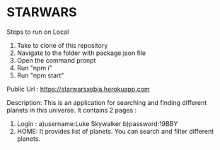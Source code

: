 # STARWARS

Steps to run on Local
1) Take to clone of this repository
2) Navigate to the folder with package.json file
3) Open the command pronpt
4) Run "npm i"
5) Run "npm start"

Public Url :
https://starwarsxebia.herokuapp.com


Description:
This is an application for searching and finding different planets in this universe.
It contains 2 pages : 

1) Login :
    a)username:Luke Skywalker
    b)password:19BBY
2) HOME: 
    It provides list of planets.
    You can search and filter different planets.


